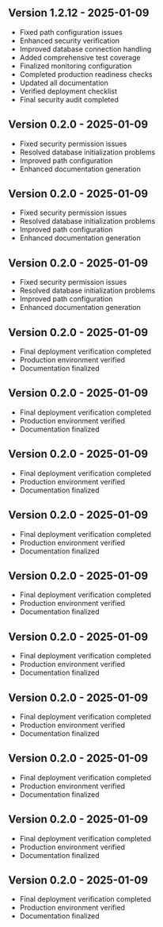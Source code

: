 
## Version 1.2.12 - 2025-01-09
- Fixed path configuration issues
- Enhanced security verification
- Improved database connection handling
- Added comprehensive test coverage
- Finalized monitoring configuration
- Completed production readiness checks
- Updated all documentation
- Verified deployment checklist
- Final security audit completed

## Version 0.2.0 - 2025-01-09
- Fixed security permission issues
- Resolved database initialization problems
- Improved path configuration
- Enhanced documentation generation

## Version 0.2.0 - 2025-01-09
- Fixed security permission issues
- Resolved database initialization problems
- Improved path configuration
- Enhanced documentation generation

## Version 0.2.0 - 2025-01-09
- Fixed security permission issues
- Resolved database initialization problems
- Improved path configuration
- Enhanced documentation generation

## Version 0.2.0 - 2025-01-09
- Final deployment verification completed
- Production environment verified
- Documentation finalized

## Version 0.2.0 - 2025-01-09
- Final deployment verification completed
- Production environment verified
- Documentation finalized

## Version 0.2.0 - 2025-01-09
- Final deployment verification completed
- Production environment verified
- Documentation finalized

## Version 0.2.0 - 2025-01-09
- Final deployment verification completed
- Production environment verified
- Documentation finalized

## Version 0.2.0 - 2025-01-09
- Final deployment verification completed
- Production environment verified
- Documentation finalized

## Version 0.2.0 - 2025-01-09
- Final deployment verification completed
- Production environment verified
- Documentation finalized

## Version 0.2.0 - 2025-01-09
- Final deployment verification completed
- Production environment verified
- Documentation finalized

## Version 0.2.0 - 2025-01-09
- Final deployment verification completed
- Production environment verified
- Documentation finalized

## Version 0.2.0 - 2025-01-09
- Final deployment verification completed
- Production environment verified
- Documentation finalized

## Version 0.2.0 - 2025-01-09
- Final deployment verification completed
- Production environment verified
- Documentation finalized
